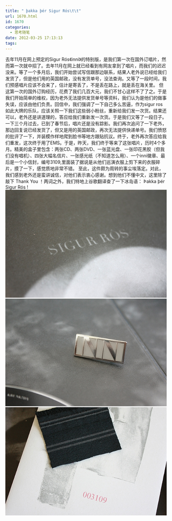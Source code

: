 ```yaml
---
title: " þakka þér Sigur Rós\t\t"
url: 1670.html
id: 1670
categories:
  - 思考随笔
date: 2012-03-25 17:13:13
tags:
---
```


去年11月在网上预定的Sigur Rós《inni》的特别版，是我们第一次在国外订唱片，然而第一次就中招了。去年11月在网上就已经看到有网友拿到了唱片，而我们的迟迟没来。等了一个多月后，我们开始尝试写信跟那边联系，结果人老外说已经给我们发货了，但是他们用的英国邮政，没有发货单号，没法查询。又等了一段时间，我们预感唱片应该不会来了，估计是寄丢了，不是丢在路上，就是丢在海关里。 但这第一次的国外订购经历，花费了我们几百大元，我们不甘心这样不了了之。于是我们开始简单的维权，因为老外无法提供发货单号等资料，我们认为是他们的做事失误，应该由他们负责。回信中，我们强调了一下自己多么苦逼，作为sigur ros如此大牌的乐队，应该关照一下我们这些弱小粉丝，重新给我们发一次货。结果还可以，老外还是讲道理的，答应给我们重新发一次货。于是我们又等了一段日子。 一下三个月过去，已到了春节后，唱片还是没有踪影。我们再次追问了一下老外，那边回复说已经发货了，但又是用的英国邮政，再次无法提供快递单号。我们愤怒的批评了一下，并装模作样地爬到脸书等地方跟贴抗议。终于，老外再次答应给我们重发，这次终于用了EMS。于是，昨天，我们终于等来了这张唱片，历时4个多月。精美的盒子里包含：两张CD、两张DVD、一张蓝光盘、一张印花黑胶（但我们没有唱机）、四张大幅名信片、一张感光纸（不知道怎么用）、一个inni徽章、最后是一个小信封，编号3109,里面装了据说是从他们巡演衣服上剪下来的衣服碎片，摸了一下，感觉质地非常不错。 至此，这件颇为周转的事尘埃落定。对此，我们感到老外还是蛮讲诚信，对他们表示衷心感谢。想到他们不懂中文，这里除了敲下 Thank You ！两词之外，我们特地上谷歌翻译查了一下冰岛语： Þakka þér Sigur Rós ! ![Inni](../../images//2012/03/inni_1.jpg "inni_1.jpg") ![Inni](../../images//2012/03/inni_2.jpg "inni_2.jpg") ![Inni](../../images//2012/03/inni_3.jpg "inni_3.jpg")